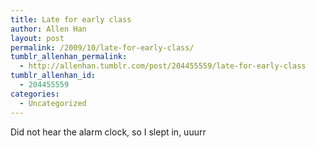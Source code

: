 ```yaml
---
title: Late for early class
author: Allen Han
layout: post
permalink: /2009/10/late-for-early-class/
tumblr_allenhan_permalink:
  - http://allenhan.tumblr.com/post/204455559/late-for-early-class
tumblr_allenhan_id:
  - 204455559
categories:
  - Uncategorized
---
```

Did not hear the alarm clock, so I slept in, uuurr
